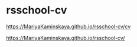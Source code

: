 # rsschool-cv
https://MariyaKaminskaya.github.io/rsschool-cv/cv

https://MariyaKaminskaya.github.io/rsschool-cv/
